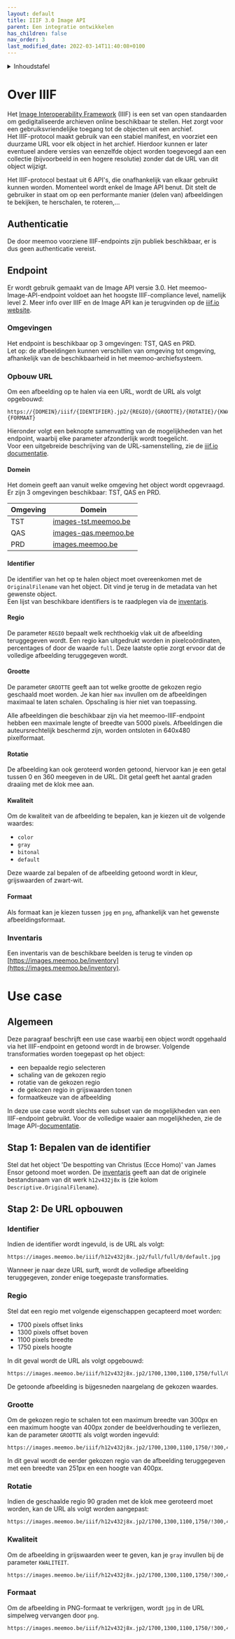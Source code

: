 ```yaml
---
layout: default
title: IIIF 3.0 Image API
parent: Een integratie ontwikkelen
has_children: false
nav_order: 3
last_modified_date: 2022-03-14T11:40:08+0100
---
```


<details markdown="block">
  <summary>
    Inhoudstafel
  </summary>
  {: .text-delta }
1. TOC
{:toc}
</details>

# Over IIIF 

Het [Image Interoperability Framework](https://iiif.io) (IIIF) is een set van open standaarden om gedigitaliseerde archieven online beschikbaar te stellen. Het zorgt voor een gebruiksvriendelijke toegang tot de objecten uit een archief.  
Het IIIF-protocol maakt gebruik van een stabiel manifest, en voorziet een duurzame URL voor elk object in het archief. Hierdoor kunnen er later eventueel andere versies van eenzelfde object worden toegevoegd aan een collectie (bijvoorbeeld in een hogere resolutie) zonder dat de URL van dit object wijzigt. 

Het IIIF-protocol bestaat uit 6 API's, die onafhankelijk van elkaar gebruikt kunnen worden. Momenteel wordt enkel de Image API benut. Dit stelt de gebruiker in staat om op een performante manier (delen van) afbeeldingen te bekijken, te herschalen, te roteren,... 

## Authenticatie

De door meemoo voorziene IIIF-endpoints zijn publiek beschikbaar, er is dus geen authenticatie vereist. 

## Endpoint

Er wordt gebruik gemaakt van de Image API versie 3.0. 
Het meemoo-Image-API-endpoint voldoet aan het hoogste IIIF-compliance level, namelijk level 2. 
Meer info over IIIF en de Image API kan je terugvinden op de [iiif.io website](https://iiif.io/api/image/3.0/). 

### Omgevingen

Het endpoint is beschikbaar op 3 omgevingen: TST, QAS en PRD.  
Let op: de afbeeldingen kunnen verschillen van omgeving tot omgeving, afhankelijk van de beschikbaarheid in het meemoo-archiefsysteem. 

### Opbouw URL

Om een afbeelding op te halen via een URL, wordt de URL als volgt opgebouwd: 

```shell
https://{DOMEIN}/iiif/{IDENTIFIER}.jp2/{REGIO}/{GROOTTE}/{ROTATIE}/{KWALITEIT}.{FORMAAT}
```

Hieronder volgt een beknopte samenvatting van de mogelijkheden van het endpoint, waarbij elke parameter afzonderlijk wordt toegelicht.  
Voor een uitgebreide beschrijving van de URL-samenstelling, zie de [iiif.io documentatie](https://iiif.io/api/image/3.0/#21-image-request-uri-syntax).

#### Domein

Het domein geeft aan vanuit welke omgeving het object wordt opgevraagd. Er zijn 3 omgevingen beschikbaar: TST, QAS en PRD.  

| Omgeving | Domein                                               |
|----------|------------------------------------------------------|
| TST      | [images-tst.meemoo.be](https://images-tst.meemoo.be) |
| QAS      | [images-qas.meemoo.be](https://images-qas.meemoo.be) |
| PRD      | [images.meemoo.be](https://images.meemoo.be)         |


#### Identifier

De identifier van het op te halen object moet overeenkomen met de `OriginalFilename` van het object. Dit vind je terug in de metadata van het gewenste object.  
Een lijst van beschikbare identifiers is te raadplegen via de [inventaris](https://images.meemoo.be/inventory).

#### Regio

De parameter `REGIO` bepaalt welk rechthoekig vlak uit de afbeelding teruggegeven wordt. Een regio kan uitgedrukt worden in pixelcoördinaten, percentages of door de waarde `full`. Deze laatste optie zorgt ervoor dat de volledige afbeelding teruggegeven wordt. 

#### Grootte

De parameter `GROOTTE` geeft aan tot welke grootte de gekozen regio geschaald moet worden. Je kan hier `max` invullen om de afbeeldingen maximaal te laten schalen. Opschaling is hier niet van toepassing. 

Alle afbeeldingen die beschikbaar zijn via het meemoo-IIIF-endpoint hebben een maximale lengte of breedte van 5000 pixels. Afbeeldingen die auteursrechtelijk beschermd zijn, worden ontsloten in 640x480 pixelformaat. 

#### Rotatie

De afbeelding kan ook geroteerd worden getoond, hiervoor kan je een getal tussen 0 en 360 meegeven in de URL. Dit getal geeft het aantal graden draaiing met de klok mee aan. 

#### Kwaliteit

Om de kwaliteit van de afbeelding te bepalen, kan je kiezen uit de volgende waardes: 
- `color`
- `gray`
- `bitonal`
- `default` 

Deze waarde zal bepalen of de afbeelding getoond wordt in kleur, grijswaarden of zwart-wit. 

#### Formaat

Als formaat kan je kiezen tussen `jpg` en `png`, afhankelijk van het gewenste afbeeldingsformaat. 

### Inventaris

Een inventaris van de beschikbare beelden is terug te vinden op [https://images.meemoo.be/inventory](https://images.meemoo.be/inventory). 

# Use case 

## Algemeen

Deze paragraaf beschrijft een use case waarbij een object wordt opgehaald via het IIIF-endpoint en getoond wordt in de browser. 
Volgende transformaties worden toegepast op het object: 
- een bepaalde regio selecteren
- schaling van de gekozen regio
- rotatie van de gekozen regio
- de gekozen regio in grijswaarden tonen
- formaatkeuze van de afbeelding

In deze use case wordt slechts een subset van de mogelijkheden van een IIIF-endpoint gebruikt. Voor de volledige waaier aan mogelijkheden, zie de Image API-[documentatie](https://iiif.io/api/image/3.0/#21-image-request-uri-syntax). 

## Stap 1: Bepalen van de identifier

Stel dat het object 'De bespotting van Christus (Ecce Homo)' van James Ensor getoond moet worden. De [inventaris](https://images.meemoo.be/inventory) geeft aan dat de originele bestandsnaam van dit werk `h12v432j8x` is (zie kolom `Descriptive.OriginalFilename`). 

## Stap 2: De URL opbouwen

### Identifier

Indien de identifier wordt ingevuld, is de URL als volgt: 

```shell 
https://images.meemoo.be/iiif/h12v432j8x.jp2/full/full/0/default.jpg
```

Wanneer je naar deze URL surft, wordt de volledige afbeelding teruggegeven, zonder enige toegepaste transformaties.  

### Regio

Stel dat een regio met volgende eigenschappen gecapteerd moet worden: 
- 1700 pixels offset links
- 1300 pixels offset boven
- 1100 pixels breedte
- 1750 pixels hoogte

In dit geval wordt de URL als volgt opgebouwd: 

```shell
https://images.meemoo.be/iiif/h12v432j8x.jp2/1700,1300,1100,1750/full/0/default.jpg
```

De getoonde afbeelding is bijgesneden naargelang de gekozen waardes. 

### Grootte

Om de gekozen regio te schalen tot een maximum breedte van 300px en een maximum hoogte van 400px zonder de beeldverhouding te verliezen, kan de parameter `GROOTTE` als volgt worden ingevuld:

```shell
https://images.meemoo.be/iiif/h12v432j8x.jp2/1700,1300,1100,1750/!300,400/0/default.jpg
```

In dit geval wordt de eerder gekozen regio van de afbeelding teruggegeven met een breedte van 251px en een hoogte van 400px. 

### Rotatie

Indien de geschaalde regio 90 graden met de klok mee geroteerd moet worden, kan de URL als volgt worden aangepast: 

```shell
https://images.meemoo.be/iiif/h12v432j8x.jp2/1700,1300,1100,1750/!300,400/90/default.jpg
```

### Kwaliteit

Om de afbeelding in grijswaarden weer te geven, kan je `gray` invullen bij de parameter `KWALITEIT`. 

```shell
https://images.meemoo.be/iiif/h12v432j8x.jp2/1700,1300,1100,1750/!300,400/90/gray.jpg
```

### Formaat

Om de afbeelding in PNG-formaat te verkrijgen, wordt `jpg` in de URL simpelweg vervangen door `png`. 

``` shell
https://images.meemoo.be/iiif/h12v432j8x.jp2/1700,1300,1100,1750/!300,400/90/default.png
```

